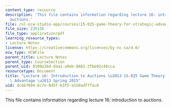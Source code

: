 ```yaml
---
content_type: resource
description: 'This file contains information regarding lecture 16: introduction to
  auctions.'
file: /ol-ocw-studio-app/courses/15-025-game-theory-for-strategic-advantage-spring-2015/dceb76046c7e0d5fb3f5a150adf7fac0_MIT15_025S15_Lec_16.pdf
file_size: 235126
file_type: application/pdf
learning_resource_types:
- Lecture Notes
license: https://creativecommons.org/licenses/by-nc-sa/4.0/
ocw_type: OCWFile
parent_title: Lecture Notes
parent_type: CourseSection
parent_uid: 9100a3bd-daa1-a0eb-8483-2fbe92c40cca
resourcetype: Document
title: "Lecture 16: Introduction to Auctions \u2013 15.025 Game Theory for Strategic\
  \ Advantage \u2013 Spring 2015"
uid: dceb7604-6c7e-0d5f-b3f5-a150adf7fac0
---
```

This file contains information regarding lecture 16: introduction to auctions.